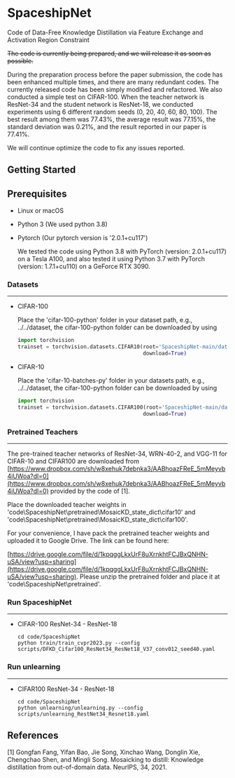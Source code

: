 # SpaceshipNet

Code of Data-Free Knowledge Distillation via Feature Exchange and Activation Region Constraint

~~The code is currently being prepared, and we will release it as soon as possible.~~



During the preparation process before the paper submission, the code has been enhanced multiple times, and there are many redundant codes. The currently released code has been simply modified and refactored. We also conducted a simple test on CIFAR-100. When the teacher network is ResNet-34 and the student network is ResNet-18, we conducted experiments using 6 different random seeds (0, 20, 40, 60, 80, 100). The best result among them was 77.43%, the average result was 77.15%, the standard deviation was 0.21%, and the result reported in our paper is 77.41%.




We will continue optimize the code to fix any issues reported.



## Getting Started



## Prerequisites

- Linux or macOS

- Python 3 (We used python 3.8)

- Pytorch (Our pytorch version is '2.0.1+cu117')

  We tested the code using Python 3.8 with PyTorch (version: 2.0.1+cu117) on a Tesla A100, and also tested it using Python 3.7 with PyTorch (version: 1.7.1+cu110) on a GeForce RTX 3090.





### Datasets

---

- CIFAR-100

  Place the 'cifar-100-python' folder in your dataset path, e.g., ../../dataset, the cifar-100-python folder can be downloaded by using

  ```python
  import torchvision
  trainset = torchvision.datasets.CIFAR10(root='SpaceshipNet-main/dataset', train=True,
                                          download=True)
  ```

  

- CIFAR-10

  Place the 'cifar-10-batches-py' folder in your datasets path, e.g., ../../dataset, the cifar-100-python folder can be downloaded by using

  ```python
  import torchvision
  trainset = torchvision.datasets.CIFAR100(root='SpaceshipNet-main/dataset', train=True,
                                          download=True)
  ```





### Pretrained Teachers

---

The pre-trained teacher networks of ResNet-34, WRN-40-2, and VGG-11 for CIFAR-10 and CIFAR100 are downloaded from [https://www.dropbox.com/sh/w8xehuk7debnka3/AABhoazFReE_5mMeyvb4iUWoa?dl=0](https://www.dropbox.com/sh/w8xehuk7debnka3/AABhoazFReE_5mMeyvb4iUWoa?dl=0) provided by the code of [1].

Place the downloaded teacher weights in 'code\SpaceshipNet\pretrained\MosaicKD_state_dict\cifar10' and 'code\SpaceshipNet\pretrained\MosaicKD_state_dict\cifar100'. 

For your convenience, I have pack the pretrained teacher weights and uploaded it to Google Drive. The link can be found here: 

[https://drive.google.com/file/d/1kpqggLkxUrF8uXrnkhtFCJBxQNHN-uSA/view?usp=sharing](https://drive.google.com/file/d/1kpqggLkxUrF8uXrnkhtFCJBxQNHN-uSA/view?usp=sharing). Please unzip the pretrained folder and place it at 'code\SpaceshipNet\pretrained'.




### Run SpaceshipNet

---

- CIFAR-100 ResNet-34 - ResNet-18

  ```
  cd code/SpaceshipNet 
  python train/train_cvpr2023.py --config scripts/DFKD_Cifar100_ResNet34_ResNet18_V37_conv012_seed40.yaml
  ```


### Run unlearning

---

- CIFAR100 ResNet-34 - ResNet-18
  
  ```
  cd code/SpaceshipNet
  python unlearning/unlearning.py --config scripts/unlearning_RestNet34_Resnet18.yaml
  ```




## References

[1] Gongfan Fang, Yifan Bao, Jie Song, Xinchao Wang, Donglin Xie, Chengchao Shen, and Mingli Song. Mosaicking to distill: Knowledge distillation from out-of-domain data. NeurIPS, 34, 2021.



